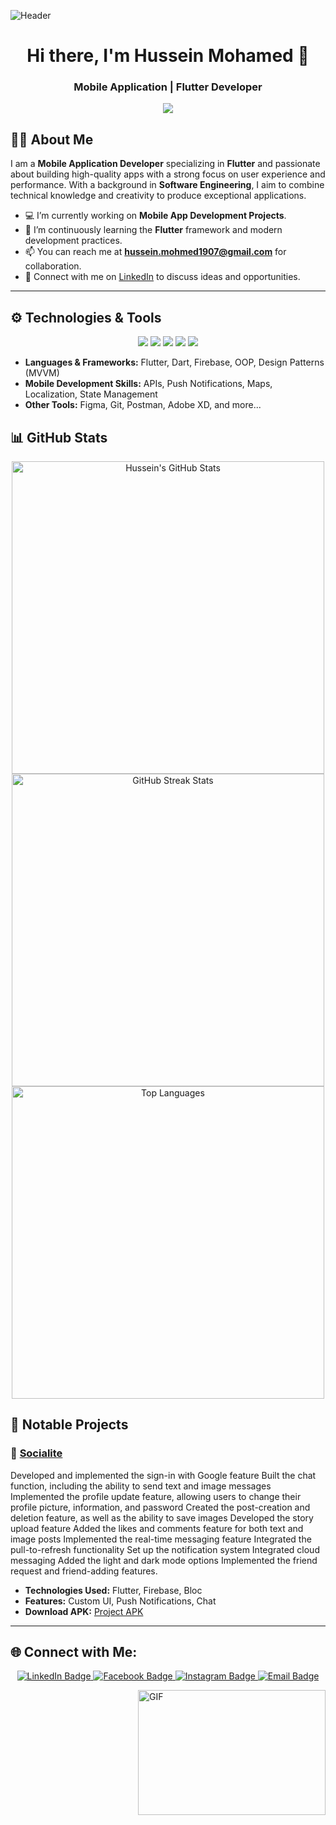 ![Header](https://miro.medium.com/max/1400/1*vkfI4nFNheC5v0p7wzDtGg.gif)

<h1 align="center">Hi there, I'm Hussein Mohamed 👋 </h1>
<h3 align="center">Mobile Application | Flutter Developer</h3>

<p align="center">
  <img src="https://readme-typing-svg.herokuapp.com?color=%2336BCF7&size=30&center=true&vCenter=true&width=550&lines=Creative+Mobile+App+Developer;Flutter+Fanatic;Passionate+about+Innovative+Tech" />
</p>

## 👨‍💻 About Me

I am a **Mobile Application Developer** specializing in **Flutter** and passionate about building high-quality apps with a strong focus on user experience and performance. With a background in **Software Engineering**, I aim to combine technical knowledge and creativity to produce exceptional applications.

- 💻 I’m currently working on **Mobile App Development Projects**.
- 🌱 I’m continuously learning the **Flutter** framework and modern development practices.
- 📫 You can reach me at **hussein.mohmed1907@gmail.com** for collaboration.
- 🔗 Connect with me on [LinkedIn](https://www.linkedin.com/in/hussein99) to discuss ideas and opportunities.

---

## ⚙️ Technologies & Tools

<p align="center">
  <img src="https://img.shields.io/badge/Flutter-Framework-green?logo=flutter&style=for-the-badge"/>
  <img src="https://img.shields.io/badge/Dart-Programming-blue?logo=dart&style=for-the-badge"/>
  <img src="https://img.shields.io/badge/Firebase-Platform-yellow?logo=firebase&style=for-the-badge"/>
  <img src="https://img.shields.io/badge/Git-Version%20Control-orange?logo=git&style=for-the-badge"/>
  <img src="https://img.shields.io/badge/Postman-API%20Testing-critical?logo=postman&style=for-the-badge"/>
</p>

- **Languages & Frameworks:** Flutter, Dart, Firebase, OOP, Design Patterns (MVVM)
- **Mobile Development Skills:** APIs, Push Notifications, Maps, Localization, State Management
- **Other Tools:** Figma, Git, Postman, Adobe XD, and more...

## 📊 GitHub Stats

<p align="center">
  <img src="https://github-readme-stats.vercel.app/api?username=HusseinMohamed99&show_icons=true&theme=github_dark&count_private=true" alt="Hussein's GitHub Stats" width="500"/>
  <img src="https://github-readme-streak-stats.herokuapp.com/?user=HusseinMohamed99&theme=github-dark-blue" alt="GitHub Streak Stats" width="500"/>
  <img src="https://github-readme-stats.vercel.app/api/top-langs/?username=HusseinMohamed99&layout=compact&theme=github_dark" alt="Top Languages" width="500"/>
</p>

## 🚀 Notable Projects

### 📱 [Socialite](https://github.com/HusseinMohamed99/Socialite)
Developed and implemented the sign-in with Google feature Built the chat function, including the ability to send text and image messages Implemented the profile update feature, allowing users to change their profile picture, information, and password Created the post-creation and deletion feature, as well as the ability to save images Developed the story upload feature Added the likes and comments feature for both text and image posts Implemented the real-time messaging feature Integrated the pull-to-refresh functionality Set up the notification system Integrated cloud messaging Added the light and dark mode options Implemented the friend request and friend-adding features.

- **Technologies Used:** Flutter, Firebase, Bloc
- **Features:** Custom UI, Push Notifications, Chat
- **Download APK:** [Project APK](https://github.com/HusseinMohamed99/Socialite/releases/download/v2.0.0/Socialite.apk)

---

## 🌐 Connect with Me:

<p align="center">
  <a href="https://www.linkedin.com/in/hussein99" target="_blank">
    <img src="https://img.shields.io/badge/LinkedIn-Hussein%20Mohamed-blue?logo=linkedin&style=for-the-badge" alt="LinkedIn Badge" />
  </a>
  <a href="https://www.facebook.com/Hussein.M.A.99" target="_blank">
    <img src="https://img.shields.io/badge/Facebook-Hussein.M.A.99-blue?logo=facebook&style=for-the-badge" alt="Facebook Badge" />
  </a>
  <a href="https://www.instagram.com/husseinhtm" target="_blank">
    <img src="https://img.shields.io/badge/Instagram-husseinhtm-pink?logo=instagram&style=for-the-badge" alt="Instagram Badge" />
  </a>
  <a href="mailto:hussein.mohamed1907@gmail.com" target="_blank">
    <img src="https://img.shields.io/badge/Email-hussein.mohmed1907@gmail.com-orange?logo=gmail&style=for-the-badge" alt="Email Badge" />
  </a>
</p>

<a target="_blank">
  <img align="right" height="200" width="300" alt="GIF" src="https://media.giphy.com/media/M9gbBd9nbDrOTu1Mqx/giphy.gif">
</a>

